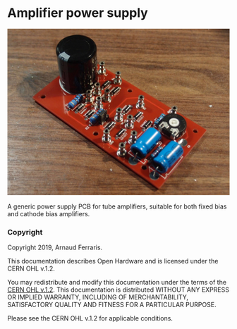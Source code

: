 # Amplifier power supply

![](https://github.com/a-wai/amp_power_supply/blob/master/power_supply.jpg)

A generic power supply PCB for tube amplifiers, suitable for both fixed bias
and cathode bias amplifiers.

### Copyright

Copyright 2019, Arnaud Ferraris.

This documentation describes Open Hardware and is licensed under the
CERN OHL v.1.2.

You may redistribute and modify this documentation under the terms of the
[CERN OHL v.1.2](http://ohwr.org/cernohl). This documentation is distributed
WITHOUT ANY EXPRESS OR IMPLIED WARRANTY, INCLUDING OF MERCHANTABILITY,
SATISFACTORY QUALITY AND FITNESS FOR A PARTICULAR PURPOSE.

Please see the CERN OHL v.1.2 for applicable conditions.
